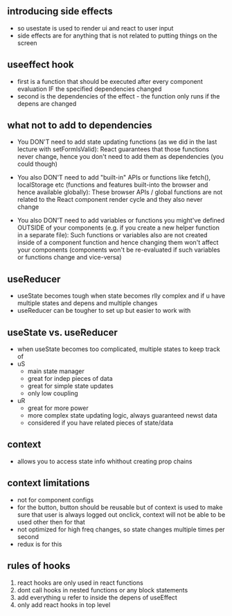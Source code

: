 ## introducing side effects
- so usestate is used to render ui and react to user input
- side effects are for anything that is not related to putting things on the screen

## useeffect hook
- first is a function that should be executed after every component evaluation IF the specified dependencies changed
- second is the dependencies of the effect - the function only runs if the depens are changed

## what not to add to dependencies
- You DON'T need to add state updating functions (as we did in the last lecture with setFormIsValid): React guarantees that those functions never change, hence you don't need to add them as dependencies (you could though)

- You also DON'T need to add "built-in" APIs or functions like fetch(), localStorage etc (functions and features built-into the browser and hence available globally): These browser APIs / global functions are not related to the React component render cycle and they also never change

- You also DON'T need to add variables or functions you might've defined OUTSIDE of your components (e.g. if you create a new helper function in a separate file): Such functions or variables also are not created inside of a component function and hence changing them won't affect your components (components won't be re-evaluated if such variables or functions change and vice-versa)

## useReducer
- useState becomes tough when state becomes rlly complex and if u have multiple states and depens and multiple changes
- useReducer can be tougher to set up but easier to work with

## useState vs. useReducer
- when useState becomes too complicated, multiple states to keep track of
- uS
    - main state manager
    - great for indep pieces of data
    - great for simple state updates
    - only low coupling
- uR
    - great for more power
    - more complex state updating logic, always guaranteed newst data
    - considered if you have related pieces of state/data

## context
- allows you to access state info whithout creating prop chains

## context limitations
- not for component configs
- for the button, button should be reusable but of context is used to make sure that user is always logged out onclick, context will not be able to be used other then for that
- not optimized for high freq changes, so state changes multiple times per second
- redux is for this

## rules of hooks
1. react hooks are only used in react functions
2. dont call hooks in nested functions or any block statements
3. add everything u refer to inside the depens of useEffect
4. only add react hooks in top level